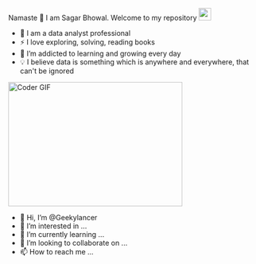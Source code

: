 Namaste 🙏 I am Sagar Bhowal. Welcome to my repository <img src="https://media.giphy.com/media/hvRJCLFzcasrR4ia7z/giphy.gif" width="25px">

- 🤵 I am a data analyst professional
- ⚡ I love exploring, solving, reading books
- 🌱 I’m addicted to learning and growing every day
- 💡 I believe data is something which is anywhere and everywhere, that can't be ignored

<img alt="Coder GIF" height=250 width=350 src="https://analyticsindiamag.com/wp-content/uploads/2018/12/developer-dribbble.gif" />










- 👋 Hi, I’m @Geekylancer
- 👀 I’m interested in ...
- 🌱 I’m currently learning ...
- 💞️ I’m looking to collaborate on ...
- 📫 How to reach me ...

<!---
Geekylancer/Geekylancer is a ✨ special ✨ repository because its `README.md` (this file) appears on your GitHub profile.
You can click the Preview link to take a look at your changes.
--->
